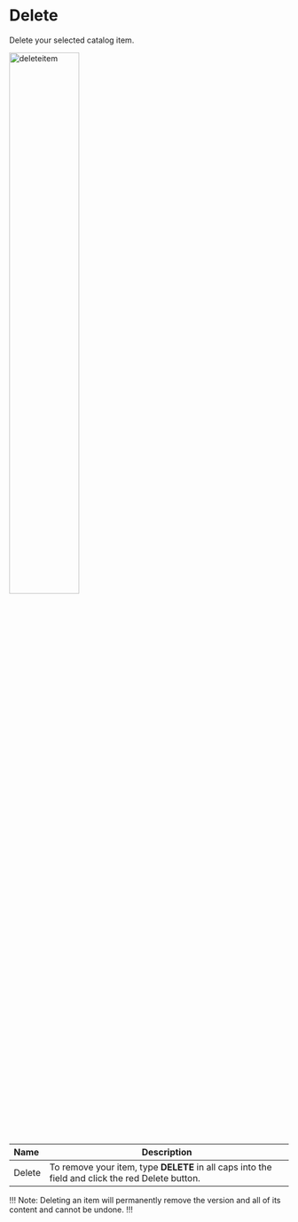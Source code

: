 # Delete

Delete your selected catalog item.
    
<img src="../../../../../images/deleteitem.jpg" alt="deleteitem" style="width: 50%; display: block"></a>

**Name** | **Description** 
:--- | ---
Delete | To remove your item, type **DELETE** in all caps into the field and click the red Delete button.

!!! Note:
Deleting an item will permanently remove the version and all of its content and cannot be undone.
!!!
